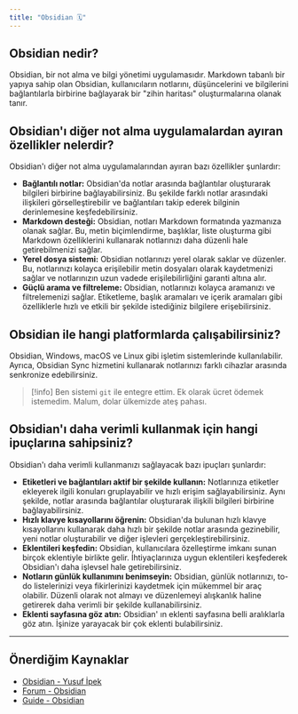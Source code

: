 ```yaml
---
title: "Obsidian 🗓️"
---
```


## Obsidian nedir?
Obsidian, bir not alma ve bilgi yönetimi uygulamasıdır. Markdown tabanlı bir yapıya sahip olan Obsidian, kullanıcıların notlarını, düşüncelerini ve bilgilerini bağlantılarla birbirine bağlayarak bir "zihin haritası" oluşturmalarına olanak tanır.

## Obsidian'ı diğer not alma uygulamalardan ayıran özellikler nelerdir?
Obsidian'ı diğer not alma uygulamalarından ayıran bazı özellikler şunlardır:

- **Bağlantılı notlar:** Obsidian'da notlar arasında bağlantılar oluşturarak bilgileri birbirine bağlayabilirsiniz. Bu şekilde farklı notlar arasındaki ilişkileri görselleştirebilir ve bağlantıları takip ederek bilginin derinlemesine keşfedebilirsiniz.
- **Markdown desteği:** Obsidian, notları Markdown formatında yazmanıza olanak sağlar. Bu, metin biçimlendirme, başlıklar, liste oluşturma gibi Markdown özelliklerini kullanarak notlarınızı daha düzenli hale getirebilmenizi sağlar.
- **Yerel dosya sistemi:** Obsidian notlarınızı yerel olarak saklar ve düzenler. Bu, notlarınızı kolayca erişilebilir metin dosyaları olarak kaydetmenizi sağlar ve notlarınızın uzun vadede erişilebilirliğini garanti altına alır.
- **Güçlü arama ve filtreleme:** Obsidian, notlarınızı kolayca aramanızı ve filtrelemenizi sağlar. Etiketleme, başlık aramaları ve içerik aramaları gibi özelliklerle hızlı ve etkili bir şekilde istediğiniz bilgilere erişebilirsiniz.


## Obsidian ile hangi platformlarda çalışabilirsiniz?
Obsidian, Windows, macOS ve Linux gibi işletim sistemlerinde kullanılabilir. Ayrıca, Obsidian Sync hizmetini kullanarak notlarınızı farklı cihazlar arasında senkronize edebilirsiniz.

> [!info]
> Ben sistemi `git` ile entegre ettim. Ek olarak ücret ödemek istemedim. Malum, dolar ülkemizde ateş pahası.


## Obsidian'ı daha verimli kullanmak için hangi ipuçlarına sahipsiniz?
Obsidian'ı daha verimli kullanmanızı sağlayacak bazı ipuçları şunlardır:

- **Etiketleri ve bağlantıları aktif bir şekilde kullanın:** Notlarınıza etiketler ekleyerek ilgili konuları gruplayabilir ve hızlı erişim sağlayabilirsiniz. Aynı şekilde, notlar arasında bağlantılar oluşturarak ilişkili bilgileri birbirine bağlayabilirsiniz.
- **Hızlı klavye kısayollarını öğrenin:** Obsidian'da bulunan hızlı klavye kısayollarını kullanarak daha hızlı bir şekilde notlar arasında gezinebilir, yeni notlar oluşturabilir ve diğer işlevleri gerçekleştirebilirsiniz.
- **Eklentileri keşfedin:** Obsidian, kullanıcılara özelleştirme imkanı sunan birçok eklentiyle birlikte gelir. İhtiyaçlarınıza uygun eklentileri keşfederek Obsidian'ı daha işlevsel hale getirebilirsiniz.
- **Notların günlük kullanımını benimseyin:** Obsidian, günlük notlarınızı, to-do listelerinizi veya fikirlerinizi kaydetmek için mükemmel bir araç olabilir. Düzenli olarak not almayı ve düzenlemeyi alışkanlık haline getirerek daha verimli bir şekilde kullanabilirsiniz.
- **Eklenti sayfasına göz atın:** Obsidian' ın eklenti sayfasına belli aralıklarla göz atın. İşinize yarayacak bir çok eklenti bulabilirsiniz.

---
## Önerdiğim Kaynaklar
- [Obsidian - Yusuf İpek](https://www.youtube.com/watch?v=ArOIk3c8mbE)
- [Forum - Obsidian](https://forum.obsidian.md/)
- [Guide - Obsidian](https://help.obsidian.md/Home)